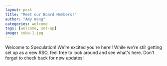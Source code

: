 ```yaml
---
layout: post
title: "Meet our Board Members!"
author: "Amy Wang"
categories: welcome
tags: [welcome, set-up]
image: cuba-1.jpg
---
```


Welcome to Speculation! We're excited you're here!! While we're still getting set up as a new RSO, feel free to look around and see what's here. Don't forget to check back for new updates!

